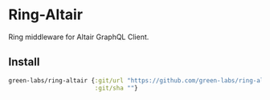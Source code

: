 # Ring-Altair

Ring middleware for Altair GraphQL Client.

## Install

```clojure
green-labs/ring-altair {:git/url "https://github.com/green-labs/ring-altair"
                        :git/sha ""}
```
